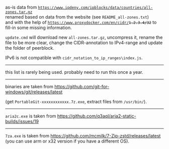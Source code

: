 as-is data from <code>https://www.ipdeny.com/ipblocks/data/countries/all-zones.tar.gz</code>  
renamed based on data from the website (see <code>README_all-zones.txt</code>)  
and with the help of <code>https://www.proxydocker.com/en/cidr/<del>1.2.3.4/32</del></code> to fill-in some missing information.

`update.cmd` will download new `all-zones.tar.gz`, uncompress it, rename the file to be more clear, change the CIDR-annotation to IPv4-range and update the folder of peerblock.

IPv6 is not compatible with `cidr_notation_to_ip_ranges\index.js`.

<hr/>

this list is rarely being used. probably need to run this once a year.

<hr/>


binaries are taken from 
https://github.com/git-for-windows/git/releases/latest

(get `PortableGit-xxxxxxxxxxxx.7z.exe`, extract files from `/usr/bin/`). 

<hr/>

`aria2c.exe` is taken from https://github.com/q3aql/aria2-static-builds/issues/19

<hr/>

`7za.exe` is taken from https://github.com/mcmilk/7-Zip-zstd/releases/latest
(you can use arm or x32 version if you have a different OS).
